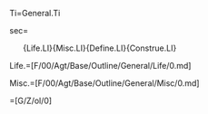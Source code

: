 Ti=General.Ti

sec=<ol>{Life.LI}{Misc.LI}{Define.LI}{Construe.LI}</ol>

Life.=[F/00/Agt/Base/Outline/General/Life/0.md]

Misc.=[F/00/Agt/Base/Outline/General/Misc/0.md]

=[G/Z/ol/0]
